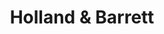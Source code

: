 ---
title: "Holland & Barrett"
url: /birmingham/holland-und-barrett-warwick-road/
shop: Bioladen
---